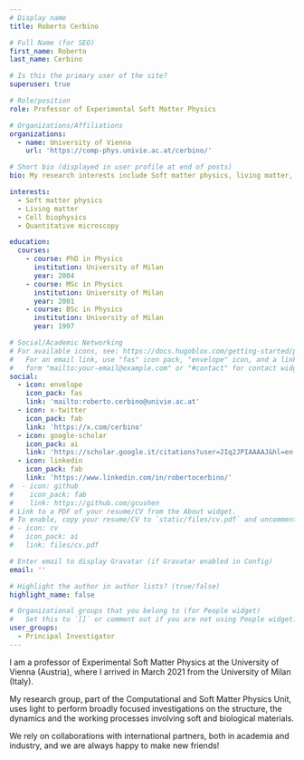 ```yaml
---
# Display name
title: Roberto Cerbino

# Full Name (for SEO)
first_name: Roberto
last_name: Cerbino

# Is this the primary user of the site?
superuser: true

# Role/position
role: Professor of Experimental Soft Matter Physics

# Organizations/Affiliations
organizations:
  - name: University of Vienna
    url: 'https://comp-phys.univie.ac.at/cerbino/'

# Short bio (displayed in user profile at end of posts)
bio: My research interests include Soft matter physics, living matter, cell biophysics and quantitative microscopy.

interests:
  - Soft matter physics
  - Living matter
  - Cell biophysics
  - Quantitative microscopy

education:
  courses:
    - course: PhD in Physics
      institution: University of Milan
      year: 2004
    - course: MSc in Physics
      institution: University of Milan
      year: 2001
    - course: BSc in Physics
      institution: University of Milan
      year: 1997

# Social/Academic Networking
# For available icons, see: https://docs.hugoblox.com/getting-started/page-builder/#icons
#   For an email link, use "fas" icon pack, "envelope" icon, and a link in the
#   form "mailto:your-email@example.com" or "#contact" for contact widget.
social:
  - icon: envelope
    icon_pack: fas
    link: 'mailto:roberto.cerbino@univie.ac.at'
  - icon: x-twitter
    icon_pack: fab
    link: 'https://x.com/cerbino'
  - icon: google-scholar
    icon_pack: ai
    link: 'https://scholar.google.it/citations?user=2Iq2JPIAAAAJ&hl=en'
  - icon: linkedin
    icon_pack: fab
    link: 'https://www.linkedin.com/in/robertocerbino/'
#  - icon: github
#    icon_pack: fab
#    link: https://github.com/gcushen
# Link to a PDF of your resume/CV from the About widget.
# To enable, copy your resume/CV to `static/files/cv.pdf` and uncomment the lines below.
# - icon: cv
#   icon_pack: ai
#   link: files/cv.pdf

# Enter email to display Gravatar (if Gravatar enabled in Config)
email: ''

# Highlight the author in author lists? (true/false)
highlight_name: false

# Organizational groups that you belong to (for People widget)
#   Set this to `[]` or comment out if you are not using People widget.
user_groups:
  - Principal Investigator
---
```


I am a professor of Experimental Soft Matter Physics at the University of Vienna (Austria), where I arrived in March 2021 from the University of Milan (Italy).

My research group, part of the Computational and Soft Matter Physics Unit, uses light to perform broadly focused investigations on the structure, the dynamics and the working processes involving soft and biological materials.

We rely on collaborations with international partners, both in academia and industry, and we are always happy to make new friends!
